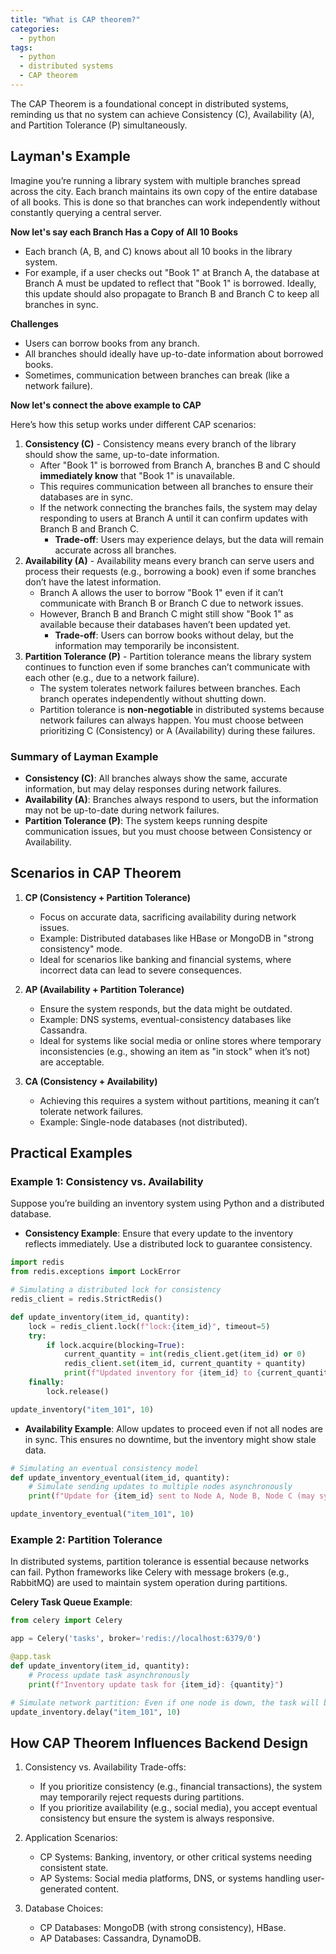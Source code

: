 ```yaml
---
title: "What is CAP theorem?"
categories:
  - python
tags:
  - python
  - distributed systems
  - CAP theorem
---
```

The CAP Theorem is a foundational concept in distributed systems, reminding us that no system can achieve Consistency (C), Availability (A), and Partition Tolerance (P) simultaneously.

## Layman's Example
Imagine you’re running a library system with multiple branches spread across the city. Each branch maintains its own copy of the entire database of all books. This is done so that branches can work independently without constantly querying a central server. 

**Now let's say each Branch Has a Copy of All 10 Books**
- Each branch (A, B, and C) knows about all 10 books in the library system.
- For example, if a user checks out "Book 1" at Branch A, the database at Branch A must be updated to reflect that "Book 1" is borrowed. Ideally, this update should also propagate to Branch B and Branch C to keep all branches in sync.

**Challenges**

- Users can borrow books from any branch.
- All branches should ideally have up-to-date information about borrowed books.
- Sometimes, communication between branches can break (like a network failure).

**Now let's connect the above example to CAP**

Here’s how this setup works under different CAP scenarios:

1. **Consistency (C)** - Consistency means every branch of the library should show the same, up-to-date information.
    - After "Book 1" is borrowed from Branch A, branches B and C should **immediately know** that "Book 1" is unavailable.
    - This requires communication between all branches to ensure their databases are in sync.
    - If the network connecting the branches fails, the system may delay responding to users at Branch A until it can confirm updates with Branch B and Branch C.
        - **Trade-off**: Users may experience delays, but the data will remain accurate across all branches.
2. **Availability (A)** - 
Availability means every branch can serve users and process their requests (e.g., borrowing a book) even if some branches don’t have the latest information.
    - Branch A allows the user to borrow "Book 1" even if it can’t communicate with Branch B or Branch C due to network issues.
    - However, Branch B and Branch C might still show "Book 1" as available because their databases haven’t been updated yet.
        - **Trade-off**: Users can borrow books without delay, but the information may temporarily be inconsistent.
3. **Partition Tolerance (P)** - Partition tolerance means the library system continues to function even if some branches can’t communicate with each other (e.g., due to a network failure).
    - The system tolerates network failures between branches. Each branch operates independently without shutting down.
    - Partition tolerance is **non-negotiable** in distributed systems because network failures can always happen. You must choose between prioritizing C (Consistency) or A (Availability) during these failures.

### Summary of Layman Example
- **Consistency (C)**: All branches always show the same, accurate information, but may delay responses during network failures.
- **Availability (A)**: Branches always respond to users, but the information may not be up-to-date during network failures.
- **Partition Tolerance (P)**: The system keeps running despite communication issues, but you must choose between Consistency or Availability.

## Scenarios in CAP Theorem
1. **CP (Consistency + Partition Tolerance)**
    - Focus on accurate data, sacrificing availability during network issues.
    - Example: Distributed databases like HBase or MongoDB in "strong consistency" mode.
    - Ideal for scenarios like banking and financial systems, where incorrect data can lead to severe consequences.

2. **AP (Availability + Partition Tolerance)**
    - Ensure the system responds, but the data might be outdated.
    - Example: DNS systems, eventual-consistency databases like Cassandra.
    - Ideal for systems like social media or online stores where temporary inconsistencies (e.g., showing an item as "in stock" when it’s not) are acceptable.

3. **CA (Consistency + Availability)**

    - Achieving this requires a system without partitions, meaning it can’t tolerate network failures.
    - Example: Single-node databases (not distributed).

## Practical Examples
### Example 1: Consistency vs. Availability
Suppose you’re building an inventory system using Python and a distributed database.

- **Consistency Example**:
Ensure that every update to the inventory reflects immediately. Use a distributed lock to guarantee consistency.

```python
import redis
from redis.exceptions import LockError

# Simulating a distributed lock for consistency
redis_client = redis.StrictRedis()

def update_inventory(item_id, quantity):
    lock = redis_client.lock(f"lock:{item_id}", timeout=5)
    try:
        if lock.acquire(blocking=True):
            current_quantity = int(redis_client.get(item_id) or 0)
            redis_client.set(item_id, current_quantity + quantity)
            print(f"Updated inventory for {item_id} to {current_quantity + quantity}")
    finally:
        lock.release()

update_inventory("item_101", 10)
```
- **Availability Example**:
Allow updates to proceed even if not all nodes are in sync.
This ensures no downtime, but the inventory might show stale data.

```python
# Simulating an eventual consistency model
def update_inventory_eventual(item_id, quantity):
    # Simulate sending updates to multiple nodes asynchronously
    print(f"Update for {item_id} sent to Node A, Node B, Node C (may sync later).")

update_inventory_eventual("item_101", 10)
```

### Example 2: Partition Tolerance
In distributed systems, partition tolerance is essential because networks can fail. Python frameworks like Celery with message brokers (e.g., RabbitMQ) are used to maintain system operation during partitions.

**Celery Task Queue Example**:
```python
from celery import Celery

app = Celery('tasks', broker='redis://localhost:6379/0')

@app.task
def update_inventory(item_id, quantity):
    # Process update task asynchronously
    print(f"Inventory update task for {item_id}: {quantity}")

# Simulate network partition: Even if one node is down, the task will be retried.
update_inventory.delay("item_101", 10)
```

## How CAP Theorem Influences Backend Design
1. Consistency vs. Availability Trade-offs:
    - If you prioritize consistency (e.g., financial transactions), the system may temporarily reject requests during partitions.
    - If you prioritize availability (e.g., social media), you accept eventual consistency but ensure the system is always responsive.

2. Application Scenarios:
    - CP Systems: Banking, inventory, or other critical systems needing consistent state.
    - AP Systems: Social media platforms, DNS, or systems handling user-generated content.

3. Database Choices:
    - CP Databases: MongoDB (with strong consistency), HBase.
    - AP Databases: Cassandra, DynamoDB.
